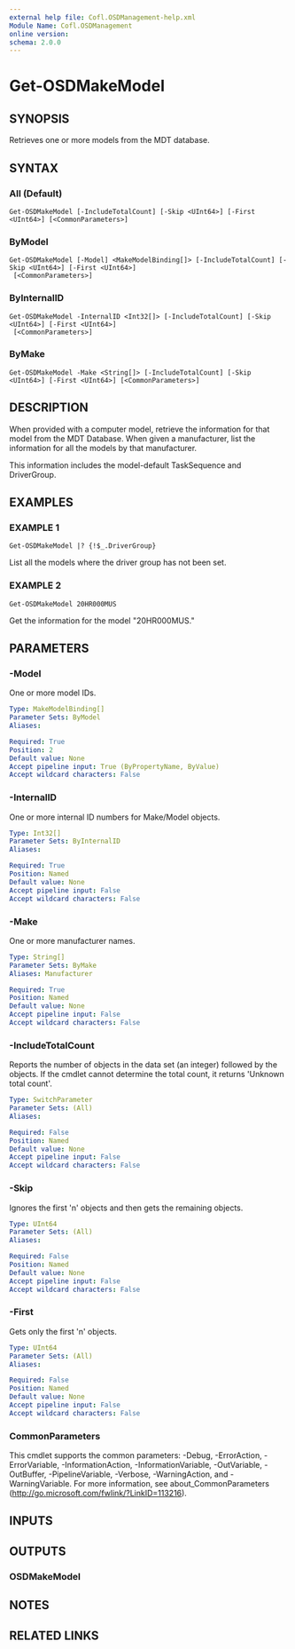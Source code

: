 ```yaml
---
external help file: Cofl.OSDManagement-help.xml
Module Name: Cofl.OSDManagement
online version:
schema: 2.0.0
---
```


# Get-OSDMakeModel

## SYNOPSIS
Retrieves one or more models from the MDT database.

## SYNTAX

### All (Default)
```
Get-OSDMakeModel [-IncludeTotalCount] [-Skip <UInt64>] [-First <UInt64>] [<CommonParameters>]
```

### ByModel
```
Get-OSDMakeModel [-Model] <MakeModelBinding[]> [-IncludeTotalCount] [-Skip <UInt64>] [-First <UInt64>]
 [<CommonParameters>]
```

### ByInternalID
```
Get-OSDMakeModel -InternalID <Int32[]> [-IncludeTotalCount] [-Skip <UInt64>] [-First <UInt64>]
 [<CommonParameters>]
```

### ByMake
```
Get-OSDMakeModel -Make <String[]> [-IncludeTotalCount] [-Skip <UInt64>] [-First <UInt64>] [<CommonParameters>]
```

## DESCRIPTION
When provided with a computer model, retrieve the information for that model from the MDT Database.
When given a manufacturer, list the information for all the models by that manufacturer.

This information includes the model-default TaskSequence and DriverGroup.

## EXAMPLES

### EXAMPLE 1
```
Get-OSDMakeModel |? {!$_.DriverGroup}
```

List all the models where the driver group has not been set.

### EXAMPLE 2
```
Get-OSDMakeModel 20HR000MUS
```

Get the information for the model "20HR000MUS."

## PARAMETERS

### -Model
One or more model IDs.

```yaml
Type: MakeModelBinding[]
Parameter Sets: ByModel
Aliases:

Required: True
Position: 2
Default value: None
Accept pipeline input: True (ByPropertyName, ByValue)
Accept wildcard characters: False
```

### -InternalID
One or more internal ID numbers for Make/Model objects.

```yaml
Type: Int32[]
Parameter Sets: ByInternalID
Aliases:

Required: True
Position: Named
Default value: None
Accept pipeline input: False
Accept wildcard characters: False
```

### -Make
One or more manufacturer names.

```yaml
Type: String[]
Parameter Sets: ByMake
Aliases: Manufacturer

Required: True
Position: Named
Default value: None
Accept pipeline input: False
Accept wildcard characters: False
```

### -IncludeTotalCount
Reports the number of objects in the data set (an integer) followed by the objects. If the cmdlet cannot determine the total count, it returns 'Unknown total count'.

```yaml
Type: SwitchParameter
Parameter Sets: (All)
Aliases:

Required: False
Position: Named
Default value: None
Accept pipeline input: False
Accept wildcard characters: False
```

### -Skip
Ignores the first 'n' objects and then gets the remaining objects.

```yaml
Type: UInt64
Parameter Sets: (All)
Aliases:

Required: False
Position: Named
Default value: None
Accept pipeline input: False
Accept wildcard characters: False
```

### -First
Gets only the first 'n' objects.

```yaml
Type: UInt64
Parameter Sets: (All)
Aliases:

Required: False
Position: Named
Default value: None
Accept pipeline input: False
Accept wildcard characters: False
```

### CommonParameters
This cmdlet supports the common parameters: -Debug, -ErrorAction, -ErrorVariable, -InformationAction, -InformationVariable, -OutVariable, -OutBuffer, -PipelineVariable, -Verbose, -WarningAction, and -WarningVariable. For more information, see about_CommonParameters (http://go.microsoft.com/fwlink/?LinkID=113216).

## INPUTS

## OUTPUTS

### OSDMakeModel

## NOTES

## RELATED LINKS
